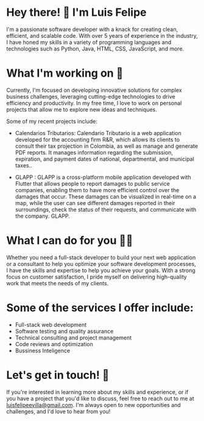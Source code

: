 # Hey there! 👋 I'm Luis Felipe
I'm a passionate software developer with a knack for creating clean, efficient, and scalable code. With over 5 years of experience in the industry, I have honed my skills in a variety of programming languages and technologies such as Python, Java, HTML, CSS, JavaScript, and more.

# What I'm working on 🔨
Currently, I'm focused on developing innovative solutions for complex business challenges, leveraging cutting-edge technologies to drive efficiency and productivity. In my free time, I love to work on personal projects that allow me to explore new ideas and techniques.

Some of my recent projects include:

* Calendarios Tributarios: Calendario Tributario is a web application developed for the accounting firm R&R, which allows its clients to consult their tax projection in Colombia, as well as manage and generate PDF reports. It manages information regarding the submission, expiration, and payment dates of national, departmental, and municipal taxes..

* GLAPP : GLAPP is a cross-platform mobile application developed with Flutter that allows people to report damages to public service companies, enabling them to have more efficient control over the damages that occur. These damages can be visualized in real-time on a map, while the user can see different damages reported in their surroundings, check the status of their requests, and communicate with the company. GLAPP.

# What I can do for you 👨‍💻
Whether you need a full-stack developer to build your next web application or a consultant to help you optimize your software development processes, I have the skills and expertise to help you achieve your goals. With a strong focus on customer satisfaction, I pride myself on delivering high-quality work that meets the needs of my clients.

# Some of the services I offer include:

* Full-stack web development
* Software testing and quality assurance
* Technical consulting and project management
* Code reviews and optimization
* Bussiness Inteligence

# Let's get in touch! 🤝

If you're interested in learning more about my skills and experience, or if you have a project that you'd like to discuss, feel free to reach out to me at luisfelipeevilla@gmail.com. I'm always open to new opportunities and challenges, and I'd love to hear from you!